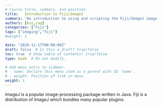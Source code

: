 ```yaml
---
# Course title, summary, and position.
title:   Introduction to Fiji/ImageJ
summary: "An introduction to using and scripting the Fiji/ImageJ image analysis packages."
authors: [ksz,cag]
categories: ["Fiji"]
tags: ["imaging","fiji"]
#weight: 1

date: "2020-11-17T00:00:00Z"
draft: false  # Is this a draft? true/false
toc: true  # Show table of contents? true/false
type: book  # Do not modify.

# Add menu entry to sidebar.
# - name: Declare this menu item as a parent with ID `name`.
# - weight: Position of link in menu.
weight: 1
---
```


ImageJ is a popular image-processing package written in Java. Fiji is a distribution of ImageJ which bundles many popular plugins.
